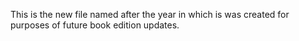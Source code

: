 This is the new file named after the year in which is was created for purposes of future book edition updates.
